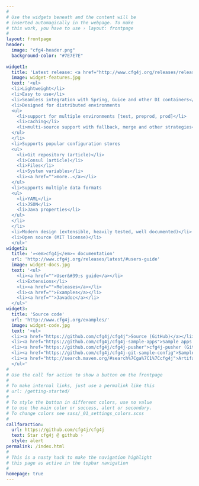 ```yaml
---
#
# Use the widgets beneath and the content will be
# inserted automagically in the webpage. To make
# this work, you have to use › layout: frontpage
#
layout: frontpage
header:
  image: "cfg4-header.png"
  background-color: "#7E7E7E"
  
widget1:
  title: 'Latest release: <a href="http://www.cfg4j.org/releases/release_4_4_0/">4.4.0</a>'
  image: widget-features.jpg
  text: '<ul>
  <li>Lightweight</li>
  <li>Easy to use</li>
  <li>Seamless integration with Spring, Guice and other DI containers</li>
  <li>Designed for distributed environments
  <ul>
    <li>support for multiple environments [test, preprod, prod]</li>
    <li>caching</li>
    <li>multi-source support with fallback, merge and other strategies</li>
  </ul>
  </li>
  <li>Supports popular configuration stores
  <ul>
    <li>Git repository (article)</li>
    <li>Consul (article)</li>
    <li>Files</li>
    <li>System variables</li>
    <li><a href="">more..</a></li>
  </ul>
  <li>Supports multiple data formats
  <ul>
    <li>YAML</li>
    <li>JSON</li>
    <li>Java properties</li>
  </ul>
  </li>
  </li>
  <li>Modern design (extensible, heavily tested, well documented)</li>
  <li>Open source (MIT license)</li>
  </ul>'
widget2:
  title: '»<em>cfg4j</em>« documentation'
  url: 'http://www.cfg4j.org/releases/latest/#users-guide'
  image: widget-docs.jpg
  text: '<ul>
    <li><a href="">User&#39;s guide</a></li>
    <li>Extensions</li>
    <li><a href="">Releases</a></li>
    <li><a href="">Examples</a></li>
    <li><a href="">Javadoc</a></li>
  </ul>'
widget3:
  title: 'Source code'
  url: 'http://www.cfg4j.org/examples/'
  image: widget-code.jpg
  text: '<ul>
  <li><a href="https://github.com/cfg4j/cfg4j">Source (GitHub)</a></li>
  <li><a href="https://github.com/cfg4j/cfg4j-sample-apps">Sample apps (GitHub)</a></li>
  <li><a href="https://github.com/cfg4j/cfg4j-pusher">cfg4j-pusher (GitHub)</a></li>
  <li><a href="https://github.com/cfg4j/cfg4j-git-sample-config">Sample git configuration (GitHub)</a></li>
  <li><a href="http://search.maven.org/#search%7Cga%7C1%7Ccfg4j">Artifacts (Maven Central)</a></li>
  </ul>'
#
# Use the call for action to show a button on the frontpage
#
# To make internal links, just use a permalink like this
# url: /getting-started/
#
# To style the button in different colors, use no value
# to use the main color or success, alert or secondary.
# To change colors see sass/_01_settings_colors.scss
#
callforaction:
  url: https://github.com/cfg4j/cfg4j
  text: Star cfg4j @ github ›
  style: alert
permalink: /index.html
#
# This is a nasty hack to make the navigation highlight
# this page as active in the topbar navigation
#
homepage: true
---
```

